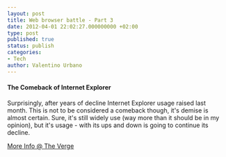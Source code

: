 ```yaml
---
layout: post
title: Web browser battle - Part 3
date: 2012-04-01 22:02:27.000000000 +02:00
type: post
published: true
status: publish
categories:
- Tech
author: Valentino Urbano 
---
```


#### The Comeback of Internet Explorer

Surprisingly, after years of decline Internet Explorer usage raised last month. This is not to be considered a comeback though, it's demise is almost certain. Sure, it's still widely use (way more than it should be in my opinion), but it's usage - with its ups and down is going to continue its decline.

[More Info @ The Verge][0]


[0]: http://www.theverge.com/2012/4/2/2920085/internet-explorer-usage-rising-march-2012